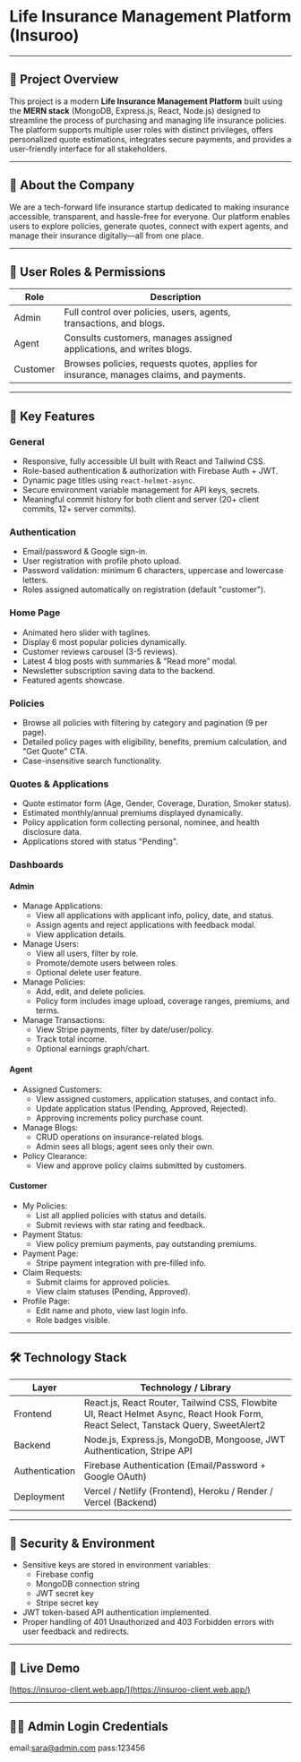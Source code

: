 # Life Insurance Management Platform (Insuroo)

---

## 🎯 Project Overview

This project is a modern **Life Insurance Management Platform** built using the **MERN stack** (MongoDB, Express.js, React, Node.js) designed to streamline the process of purchasing and managing life insurance policies. The platform supports multiple user roles with distinct privileges, offers personalized quote estimations, integrates secure payments, and provides a user-friendly interface for all stakeholders.

---

## 🏢 About the Company

We are a tech-forward life insurance startup dedicated to making insurance accessible, transparent, and hassle-free for everyone. Our platform enables users to explore policies, generate quotes, connect with expert agents, and manage their insurance digitally—all from one place.

---

## 🔑 User Roles & Permissions

| Role     | Description                                                         |
| -------- | ------------------------------------------------------------------- |
| Admin    | Full control over policies, users, agents, transactions, and blogs. |
| Agent    | Consults customers, manages assigned applications, and writes blogs. |
| Customer | Browses policies, requests quotes, applies for insurance, manages claims, and payments. |

---

## 🚀 Key Features

### General

- Responsive, fully accessible UI built with React and Tailwind CSS.
- Role-based authentication & authorization with Firebase Auth + JWT.
- Dynamic page titles using `react-helmet-async`.
- Secure environment variable management for API keys, secrets.
- Meaningful commit history for both client and server (20+ client commits, 12+ server commits).

### Authentication

- Email/password & Google sign-in.
- User registration with profile photo upload.
- Password validation: minimum 6 characters, uppercase and lowercase letters.
- Roles assigned automatically on registration (default "customer").

### Home Page

- Animated hero slider with taglines.
- Display 6 most popular policies dynamically.
- Customer reviews carousel (3-5 reviews).
- Latest 4 blog posts with summaries & “Read more” modal.
- Newsletter subscription saving data to the backend.
- Featured agents showcase.

### Policies

- Browse all policies with filtering by category and pagination (9 per page).
- Detailed policy pages with eligibility, benefits, premium calculation, and "Get Quote" CTA.
- Case-insensitive search functionality.

### Quotes & Applications

- Quote estimator form (Age, Gender, Coverage, Duration, Smoker status).
- Estimated monthly/annual premiums displayed dynamically.
- Policy application form collecting personal, nominee, and health disclosure data.
- Applications stored with status "Pending".

### Dashboards

#### Admin

- Manage Applications:
  - View all applications with applicant info, policy, date, and status.
  - Assign agents and reject applications with feedback modal.
  - View application details.
- Manage Users:
  - View all users, filter by role.
  - Promote/demote users between roles.
  - Optional delete user feature.
- Manage Policies:
  - Add, edit, and delete policies.
  - Policy form includes image upload, coverage ranges, premiums, and terms.
- Manage Transactions:
  - View Stripe payments, filter by date/user/policy.
  - Track total income.
  - Optional earnings graph/chart.

#### Agent

- Assigned Customers:
  - View assigned customers, application statuses, and contact info.
  - Update application status (Pending, Approved, Rejected).
  - Approving increments policy purchase count.
- Manage Blogs:
  - CRUD operations on insurance-related blogs.
  - Admin sees all blogs; agent sees only their own.
- Policy Clearance:
  - View and approve policy claims submitted by customers.

#### Customer

- My Policies:
  - List all applied policies with status and details.
  - Submit reviews with star rating and feedback.
- Payment Status:
  - View policy premium payments, pay outstanding premiums.
- Payment Page:
  - Stripe payment integration with pre-filled info.
- Claim Requests:
  - Submit claims for approved policies.
  - View claim statuses (Pending, Approved).
- Profile Page:
  - Edit name and photo, view last login info.
  - Role badges visible.

---

## 🛠 Technology Stack

| Layer          | Technology / Library           |
| -------------- | ----------------------------- |
| Frontend       | React.js, React Router, Tailwind CSS, Flowbite UI, React Helmet Async, React Hook Form, React Select, Tanstack Query, SweetAlert2 |
| Backend        | Node.js, Express.js, MongoDB, Mongoose, JWT Authentication, Stripe API |
| Authentication | Firebase Authentication (Email/Password + Google OAuth) |
| Deployment     | Vercel / Netlify (Frontend), Heroku / Render / Vercel (Backend) |

---

## 🔐 Security & Environment

- Sensitive keys are stored in environment variables:
  - Firebase config
  - MongoDB connection string
  - JWT secret key
  - Stripe secret key
- JWT token-based API authentication implemented.
- Proper handling of 401 Unauthorized and 403 Forbidden errors with user feedback and redirects.

---

## 🔗 Live Demo

[https://insuroo-client.web.app/](https://insuroo-client.web.app/)

---

## 🧑‍💻 Admin Login Credentials
email:sara@admin.com
pass:123456

